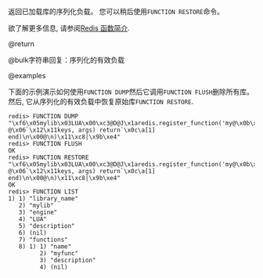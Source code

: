 返回已加载库的序列化负载。
您可以稍后使用`FUNCTION RESTORE`命令。

欲了解更多信息, 请参阅[Redis 函数简介](/topics/functions-intro).

@return

@bulk字符串回复：序列化的有效负载

@examples

下面的示例演示如何使用`FUNCTION DUMP`然后它调用`FUNCTION FLUSH`删除所有库。
然后, 它从序列化的有效负载中恢复原始库`FUNCTION RESTORE`.

    redis> FUNCTION DUMP
    "\xf6\x05mylib\x03LUA\x00\xc3@D@J\x1aredis.register_function('my@\x0b\x02', @\x06`\x12\x11keys, args) return`\x0c\a[1] end)\n\x00@\n)\x11\xc8|\x9b\xe4"
    redis> FUNCTION FLUSH
    OK
    redis> FUNCTION RESTORE "\xf6\x05mylib\x03LUA\x00\xc3@D@J\x1aredis.register_function('my@\x0b\x02', @\x06`\x12\x11keys, args) return`\x0c\a[1] end)\n\x00@\n)\x11\xc8|\x9b\xe4"
    OK
    redis> FUNCTION LIST
    1) 1) "library_name"
       2) "mylib"
       3) "engine"
       4) "LUA"
       5) "description"
       6) (nil)
       7) "functions"
       8) 1) 1) "name"
             2) "myfunc"
             3) "description"
             4) (nil)
